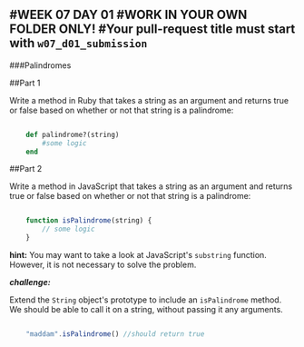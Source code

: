 #WEEK 07 DAY 01
#WORK IN YOUR OWN FOLDER ONLY!
#Your pull-request title must start with `w07_d01_submission`
---
###Palindromes

##Part 1

Write a method in Ruby that takes a string as an argument and returns true or false based on whether or not that string is a palindrome:

```ruby

	def palindrome?(string)
		#some logic
	end
```

##Part 2

Write a method in JavaScript that takes a string as an argument and returns true or false based on whether or not that string is a palindrome:

```javascript

	function isPalindrome(string) {
		// some logic
	}
```
**hint:** You may want to take a look at JavaScript's `substring` function.  However, it is not necessary to solve the problem.


***challenge:***

Extend the `String` object's prototype to include an `isPalindrome` method.  We should be able to call it on a string, without passing it any arguments.

```javascript

	"maddam".isPalindrome() //should return true

```
